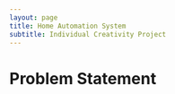 ```yaml
---
layout: page
title: Home Automation System
subtitle: Individual Creativity Project
---
```


# Problem Statement
